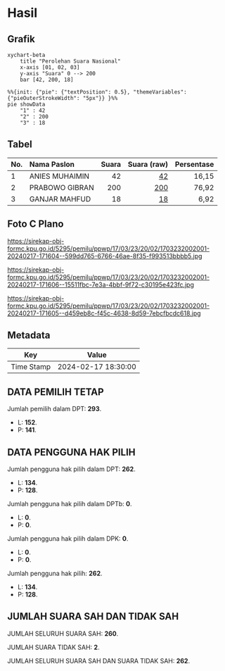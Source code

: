 # Hasil

## Grafik

```mermaid
xychart-beta
    title "Perolehan Suara Nasional"
    x-axis [01, 02, 03]
    y-axis "Suara" 0 --> 200
    bar [42, 200, 18]
```

```mermaid
%%{init: {"pie": {"textPosition": 0.5}, "themeVariables": {"pieOuterStrokeWidth": "5px"}} }%%
pie showData
    "1" : 42
    "2" : 200
    "3" : 18
```

## Tabel

| No. | Nama Paslon    | Suara | Suara (raw) | Persentase |
|:--- |:-------------- | -----:| -----------:| ----------:|
| 1   | ANIES MUHAIMIN | 42    | [42][p-1]   | 16,15      |
| 2   | PRABOWO GIBRAN | 200   | [200][p-2]  | 76,92      |
| 3   | GANJAR MAHFUD  | 18    | [18][p-3]   | 6,92       |


[p-1]: https://github.com/gigit-pemilu/pemilu-2024/blob/main/pilpres/hitung-suara/sub/17-bengkulu/sub/03-bengkulu-utara/sub/23-ulok-kupai/sub/2002-bukit-berlian/sub/001-tps/sub/paslon-1.txt
[p-2]: https://github.com/gigit-pemilu/pemilu-2024/blob/main/pilpres/hitung-suara/sub/17-bengkulu/sub/03-bengkulu-utara/sub/23-ulok-kupai/sub/2002-bukit-berlian/sub/001-tps/sub/paslon-2.txt
[p-3]: https://github.com/gigit-pemilu/pemilu-2024/blob/main/pilpres/hitung-suara/sub/17-bengkulu/sub/03-bengkulu-utara/sub/23-ulok-kupai/sub/2002-bukit-berlian/sub/001-tps/sub/paslon-3.txt

## Foto C Plano

https://sirekap-obj-formc.kpu.go.id/5295/pemilu/ppwp/17/03/23/20/02/1703232002001-20240217-171604--599dd765-6766-46ae-8f35-f993513bbbb5.jpg

https://sirekap-obj-formc.kpu.go.id/5295/pemilu/ppwp/17/03/23/20/02/1703232002001-20240217-171606--15511fbc-7e3a-4bbf-9f72-c30195e423fc.jpg

https://sirekap-obj-formc.kpu.go.id/5295/pemilu/ppwp/17/03/23/20/02/1703232002001-20240217-171605--d459eb8c-f45c-4638-8d59-7ebcfbcdc618.jpg


## Metadata

| Key        | Value               |
| ---------- | ------------------- |
| Time Stamp | 2024-02-17 18:30:00 |


## DATA PEMILIH TETAP

Jumlah pemilih dalam DPT: **293**.
 * L: **152**.
 * P: **141**.

## DATA PENGGUNA HAK PILIH

Jumlah pengguna hak pilih dalam DPT: **262**.
 * L: **134**.
 * P: **128**.

Jumlah pengguna hak pilih dalam DPTb: **0**.
 * L: **0**.
 * P: **0**.

Jumlah pengguna hak pilih dalam DPK: **0**.
 * L: **0**.
 * P: **0**.

Jumlah pengguna hak pilih: **262**.
 * L: **134**.
 * P: **128**.

## JUMLAH SUARA SAH DAN TIDAK SAH

JUMLAH SELURUH SUARA SAH: **260**.

JUMLAH SUARA TIDAK SAH: **2**.

JUMLAH SELURUH SUARA SAH DAN SUARA TIDAK SAH: **262**.


